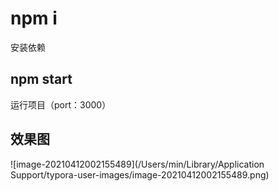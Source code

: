 # npm i

安装依赖

## npm start

运行项目（port：3000）

##  效果图
![image-20210412002155489](/Users/min/Library/Application Support/typora-user-images/image-20210412002155489.png)
